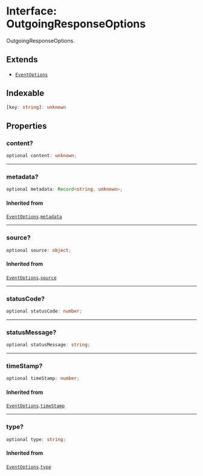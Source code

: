 # Interface: OutgoingResponseOptions

OutgoingResponseOptions.

## Extends

- [`EventOptions`](../../Event/interfaces/EventOptions.md)

## Indexable

```ts
[key: string]: unknown
```

## Properties

### content?

```ts
optional content: unknown;
```

***

### metadata?

```ts
optional metadata: Record<string, unknown>;
```

#### Inherited from

[`EventOptions`](../../Event/interfaces/EventOptions.md).[`metadata`](../../Event/interfaces/EventOptions.md#metadata)

***

### source?

```ts
optional source: object;
```

#### Inherited from

[`EventOptions`](../../Event/interfaces/EventOptions.md).[`source`](../../Event/interfaces/EventOptions.md#source)

***

### statusCode?

```ts
optional statusCode: number;
```

***

### statusMessage?

```ts
optional statusMessage: string;
```

***

### timeStamp?

```ts
optional timeStamp: number;
```

#### Inherited from

[`EventOptions`](../../Event/interfaces/EventOptions.md).[`timeStamp`](../../Event/interfaces/EventOptions.md#timestamp)

***

### type?

```ts
optional type: string;
```

#### Inherited from

[`EventOptions`](../../Event/interfaces/EventOptions.md).[`type`](../../Event/interfaces/EventOptions.md#type)
